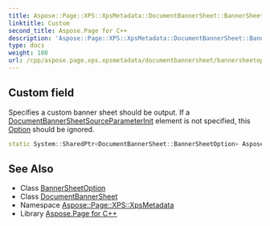 ```yaml
---
title: Aspose::Page::XPS::XpsMetadata::DocumentBannerSheet::BannerSheetOption::Custom field
linktitle: Custom
second_title: Aspose.Page for C++
description: 'Aspose::Page::XPS::XpsMetadata::DocumentBannerSheet::BannerSheetOption::Custom field. Specifies a custom banner sheet should be output. If a DocumentBannerSheetSourceParameterInit element is not specified, this Option should be ignored in C++.'
type: docs
weight: 100
url: /cpp/aspose.page.xps.xpsmetadata/documentbannersheet/bannersheetoption/custom/
---
```

## Custom field


Specifies a custom banner sheet should be output. If a [DocumentBannerSheetSource](../../../documentbannersheetsource/)[ParameterInit](../../../parameterinit/) element is not specified, this [Option](../../../option/) should be ignored.

```cpp
static System::SharedPtr<DocumentBannerSheet::BannerSheetOption> Aspose::Page::XPS::XpsMetadata::DocumentBannerSheet::BannerSheetOption::Custom
```

## See Also

* Class [BannerSheetOption](../)
* Class [DocumentBannerSheet](../../)
* Namespace [Aspose::Page::XPS::XpsMetadata](../../../)
* Library [Aspose.Page for C++](../../../../)
